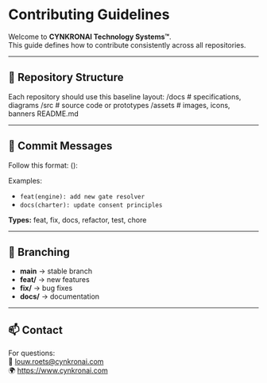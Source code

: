 # Contributing Guidelines

Welcome to **CYNKRONAI Technology Systems™**.  
This guide defines how to contribute consistently across all repositories.

---

## 📂 Repository Structure
Each repository should use this baseline layout:
/docs # specifications, diagrams
/src # source code or prototypes
/assets # images, icons, banners
README.md

---

## 💬 Commit Messages
Follow this format:
<type>(<scope>): <summary>
Examples:
- `feat(engine): add new gate resolver`
- `docs(charter): update consent principles`

**Types:** feat, fix, docs, refactor, test, chore

---

## 🔀 Branching
- **main** → stable branch  
- **feat/** → new features  
- **fix/** → bug fixes  
- **docs/** → documentation

---

## 📫 Contact
For questions:  
📧 louw.roets@cynkronai.com  
🌍 https://www.cynkronai.com
